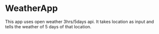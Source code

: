 # WeatherApp
This app uses open weather 3hrs/5days api.
It takes location as input and tells the weather of 5 days of that location.
